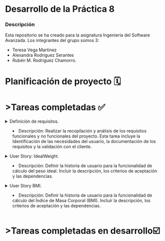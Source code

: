 # Desarrollo de la Práctica 8
### Descripción
Esta repositorio se ha creado para la asignatura Ingeniería del Software Avanzada. 
Los integrantes del grupo somos 3: 
- Teresa Vega Martínez
- Alexandra Rodríguez Serantes
- Rubén M. Rodríguez Chamorro.

# Planificación de proyecto 🗓️
# >Tareas completadas ✅
<details>
<summary> Definición de requisitos.

- Descripción: Realizar la recopilación y análisis de los requisitos funcionales y no funcionales del proyecto. Esta tarea incluye la Identificación de las necesidades del usuario, la documentación de los requisitos y la validación con el cliente.
</summary>

- Asignación de responsable: Ruben M. Rddríguez Chamorro.

- Etiquetas:  feature, doc.

- Prioridad: Alta.

- Dificultad: Media.

- Tiempo y costos: Estimación de 5 días de trabajo y un costo asociado de 500 euros.

- Esfuerzo(fibonacci): 8.

- Planificación:
</details> 


<details>
<summary> User Story: IdealWeight.

- Descripción: Definir la historia de usuario para la funcionalidad de cálculo del peso ideal. Incluir la descripción, los criterios de aceptación y las dependencias.
</summary>

- Asignación de responsable: Ruben M. Rodríguez Chamorro

- Etiquetas: doc.

- Prioridad: Alta.

- Dificultad: media.

- Tiempo y costos: Estimación de 2 días de trabajo y un costo asociado de 200 euros.

- Esfuerzo(fibonacci): 3.

- Planificación:

        - Milestone: Fase de definición de requisitos
        - Iteración: Segunda iteración del sprint 1
</details> 


<details>
<summary> User Story BMI.

- Descripción: Definir la historia de usuario para la funcionalidad de cálculo del Índice de Masa Corporal (BMI). Incluir la descripción, los criterios de aceptación y las dependencias.
</summary>

- Nombre: Definición de requisitos.

- Descripción:  Realizar la recopilación y análisis de los requisitos funcionales y no funcionales del proyecto. Esta tarea incluye la Identificación de las necesidades del usuario, la documentación de los requisitos y la validación con el cliente.

- Asignación de responsable: Ruben M. Rodríguez Chamorro

- Etiquetas:  feature, doc.

- Prioridad: Alta.

- Dificultad: baja.

- Tiempo y costos: Estimación de 2 días de trabajo y un costo asociado de 200 euros.

- Esfuerzo(fibonacci): 3.

- Planificación:
</details> 

# >Tareas completadas en desarrollo☑️